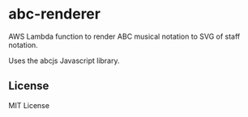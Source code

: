 # abc-renderer

AWS Lambda function to render ABC musical notation to SVG of staff notation.

Uses the abcjs Javascript library.

## License

MIT License
